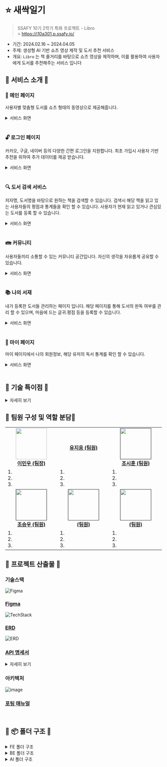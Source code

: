 # ⭐️ 새싹일기

> SSAFY 10기 2학기 특화 프로젝트 - Libro <br/> > https://i10a301.p.ssafy.io/

- 기간: 2024.02.16 ~ 2024.04.05
- 주제: 생성형 AI 기반 쇼츠 영상 제작 및 도서 추천 서비스
- 개요: `Libro` 는 책 줄거리를 바탕으로 쇼츠 영상을 제작하며, 이를 활용하여 사용자에게 도서를 추천해주는 서비스 입니다

## 👐 서비스 소개 👐

### 📕 메인 페이지

사용자별 맞춤형 도서를 쇼츠 형태의 동영상으로 제공해줍니다.

<details>
<summary>서비스 화면</summary>
<div>

![메인페이지](/assets/메인화면 로그인.gif)
</div>
</details>
<br>

### 🔓 로그인 페이지

카카오, 구글, 네이버 등의 다양한 간편 로그인을 지원합니다.
최초 가입시 사용자 기반 추천을 위하여 추가 데이터를 제공 받습니다.
<details>
<summary>서비스 화면</summary>
<div>

![메인페이지](/assets/메인화면 로그인.gif)
</div>
</details>
<br>

### 🔍 도서 검색 서비스

저자명, 도서명을 바탕으로 원하는 책을 검색할 수 있습니다.
검색시 해당 책을 읽고 있는 사용자들의 평점과 통계들을 확인 할 수 있습니다.
사용자가 현재 읽고 있거나 관심있는 도서를 등록 할 수 있습니다.

<details>
<summary>서비스 화면</summary>
<div>
![공지사항](/assets/공지사항.gif)
</div>
</details>
<br>

### 👪  커뮤니티 

사용자들끼리 소통할 수 있는 커뮤니티 공간입니다.
자신의 생각을 자유롭게 공유할 수 있습니다.

<details>
<summary>서비스 화면</summary>
<div>

![알림장](/assets/알림장.gif)
</div>
</details>
<br>

### 📚 나의 서재


내가 등록한 도서들 관리하는 페이지 입니다.
해당 페이지를 통해 도서의 완독 여부를 관리 할 수 있으며, 마음에 드는 글귀.평점 등을 등록할 수 있습니다. 

<details>
<summary>서비스 화면</summary>
<div>

![앨범](/assets/앨범.gif)
</div>
</details>
<br>

### 📃 마이 페이지

마이 페이지에서 나의 회원정보, 해당 유저의 독서 통계를 확인 할 수 있습니다.


<details>
<summary>서비스 화면</summary>
<div>

![동의서](/assets/동의서.gif)
</div>
</details>
<br>

## 👐 기술 특이점 👐

<details>
<summary>자세히 보기</summary>
<div markdown="1">
ex) 1. Kafka를 사용한 이벤트 기반 통신
<ol>
    <li></li>
    <li></li>
    <li></li>
    <li></li>
    <li></li>
    <li></li>
    <li></li>
    <li></li>
</ol>
</div>
</details>

## 👐 팀원 구성 및 역할 분담👐

<table align="center">
    <tr align="center">
        <td style="width: 250px;">
            <a href="https://github.com/manju0329">
              <img src="https://avatars.githubusercontent.com/u/92208022?v=4" width="100">
              <br />
              <b>이민우 (팀장)</b>
            </a>
        </td>
        <td style="width: 250px">
            <a href="">
              <img src="">
                <br />
              <b>유지웅 (팀원)</b>
            </a> 
        </td>
         <td style="width: 250px">
            <a href="">
              <img src="" width="100">
                <br />
              <b>조시훈 (팀원)</b>
            </a> 
        </td>
    </tr>
    <tr align="left">
        <td>
        1. <br>
        2. <br>
        3. <br>
        </td>
        <td>
        1. <br>
        2. <br>
        3. <br>
        </td>
        <td>
        1. <br>
        2. <br>
        3. <br>
        </td>
    </tr>
    <tr align="center">
        <td style="width: 250px;">
            <a href="">
              <img src="" width="100">
              <br />
              <b>조승우 (팀원)</b>
            </a>
        </td>
        <td style="width: 250px;">
            <a href="">
              <img src="" width="100">
                <br />
              <b> (팀원)</b>
            </a> 
        </td>
         <td style="width: 250px;">
            <a href="">
              <img src="" width="100">
                <br />
              <b>(팀원)</b>
            </a> 
        </td>
    </tr>
     <tr align="left">
        <td>
        1. <br>
        2. <br>
        3. <br>
        </td>
        <td>
        1. <br>
        2. <br>
        3. <br>
        </td>
        <td>
        1. <br>
        2. <br>
        3. <br>
        </td>
    </tr>
</table>

## 👐 프로젝트 산출물 👐

### 기술스택
![Figma](/assets/parentView.png)

### [Figma](https://www.figma.com/file/ACANoSkPAK37VNyMIMjHNl/%EC%83%88%EC%8B%B9%EC%9D%BC%EA%B8%B0?type=design&node-id=0-1&mode=design&t=zhn7Jt6eixMXWhoA-0)
![TechStack](/assets/parentView.png)

### [ERD](https://www.erdcloud.com/d/jzdAxd3ySZ8tXDa5n)

![ERD](/assets/ERD.png)

### [API 명세서](https://spiny-nylon-a25.notion.site/API-52047430168d4934ba76a379369aa596?pvs=4)

<details>
<summary>자세히 보기</summary>
<div markdown="1">

![api](/assets/api.png)
</div>
</details>

### 아키텍처

![image](/assets/architecture.png)

### [포팅 매뉴얼](https://spiny-nylon-a25.notion.site/607d2233ca3d498caaad1617cc111ed3?pvs=4)

<br/>

## 👐 📦 폴더 구조 👐

<details>
<summary>FE 폴더 구조</summary>
<div markdown="1">

```
📦frontend
 ┗ 📂saessak
 ┃ ┣ 📂.vscode
 ┃ ┃ ┗ 📜extensions.json
 ┃ ┣ 📂src
 ┃ ┃ ┣ 📂api
 ┃ ┃ ┣ 📂assets
 ┃ ┃ ┣ 📂components
 ┃ ┃ ┃ ┣ 📂album
 ┃ ┃ ┃ ┣ 📂attendance
 ┃ ┃ ┃ ┣ 📂board
 ┃ ┃ ┃ ┣ 📂chat
 ┃ ┃ ┃ ┣ 📂common
 ┃ ┃ ┃ ┣ 📂document
 ┃ ┃ ┃ ┣ 📂menu
 ┃ ┃ ┃ ┣ 📂notice
 ┃ ┃ ┃ ┣ 📂setting
 ┃ ┃ ┃ ┗ 📂user
 ┃ ┃ ┣ 📂router
 ┃ ┃ ┣ 📂store
 ┃ ┃ ┣ 📂views
 ┃ ┃ ┣ 📜App.vue
 ┃ ┃ ┣ 📜AppView.vue
 ┃ ┃ ┗ 📜main.js
 ```

</div>
</details>

<details>
<summary>BE 폴더 구조</summary>
<div markdown="1">

```
📦backend
 ┗ 📂saessak
 ┃ ┣ 📂gradle
 ┃ ┃ ┗ 📂wrapper
 ┃ ┣ 📂src
 ┃ ┃ ┣ 📂main
 ┃ ┃ ┃ ┣ 📂java
 ┃ ┃ ┃ ┃ ┗ 📂com
 ┃ ┃ ┃ ┃ ┃ ┗ 📂ssafy
 ┃ ┃ ┃ ┃ ┃ ┃ ┗ 📂saessak
 ┃ ┃ ┃ ┃ ┃ ┃ ┃ ┣ 📂alarm
 ┃ ┃ ┃ ┃ ┃ ┃ ┃ ┃ ┣ 📂controller
 ┃ ┃ ┃ ┃ ┃ ┃ ┃ ┃ ┣ 📂domain
 ┃ ┃ ┃ ┃ ┃ ┃ ┃ ┃ ┣ 📂dto
 ┃ ┃ ┃ ┃ ┃ ┃ ┃ ┃ ┣ 📂repository
 ┃ ┃ ┃ ┃ ┃ ┃ ┃ ┃ ┗ 📂service
 ┃ ┃ ┃ ┃ ┃ ┃ ┃ ┣ 📂album
 ┃ ┃ ┃ ┃ ┃ ┃ ┃ ┃ ┣ 📂controller
 ┃ ┃ ┃ ┃ ┃ ┃ ┃ ┃ ┣ 📂domain
 ┃ ┃ ┃ ┃ ┃ ┃ ┃ ┃ ┣ 📂dto
 ┃ ┃ ┃ ┃ ┃ ┃ ┃ ┃ ┣ 📂repository
 ┃ ┃ ┃ ┃ ┃ ┃ ┃ ┃ ┗ 📂service
 ┃ ┃ ┃ ┃ ┃ ┃ ┃ ┣ 📂attendance
 ┃ ┃ ┃ ┃ ┃ ┃ ┃ ┃ ┣ 📂controller
 ┃ ┃ ┃ ┃ ┃ ┃ ┃ ┃ ┣ 📂domain
 ┃ ┃ ┃ ┃ ┃ ┃ ┃ ┃ ┣ 📂dto
 ┃ ┃ ┃ ┃ ┃ ┃ ┃ ┃ ┣ 📂repository
 ┃ ┃ ┃ ┃ ┃ ┃ ┃ ┃ ┗ 📂service
 ┃ ┃ ┃ ┃ ┃ ┃ ┃ ┣ 📂board
 ┃ ┃ ┃ ┃ ┃ ┃ ┃ ┃ ┣ 📂controller
 ┃ ┃ ┃ ┃ ┃ ┃ ┃ ┃ ┣ 📂domain
 ┃ ┃ ┃ ┃ ┃ ┃ ┃ ┃ ┣ 📂dto
 ┃ ┃ ┃ ┃ ┃ ┃ ┃ ┃ ┣ 📂repository
 ┃ ┃ ┃ ┃ ┃ ┃ ┃ ┃ ┗ 📂service
 ┃ ┃ ┃ ┃ ┃ ┃ ┃ ┣ 📂chat
 ┃ ┃ ┃ ┃ ┃ ┃ ┃ ┃ ┣ 📂controller
 ┃ ┃ ┃ ┃ ┃ ┃ ┃ ┃ ┣ 📂domain
 ┃ ┃ ┃ ┃ ┃ ┃ ┃ ┃ ┣ 📂dto
 ┃ ┃ ┃ ┃ ┃ ┃ ┃ ┃ ┣ 📂handler
 ┃ ┃ ┃ ┃ ┃ ┃ ┃ ┃ ┣ 📂repository
 ┃ ┃ ┃ ┃ ┃ ┃ ┃ ┃ ┣ 📂service
 ┃ ┃ ┃ ┃ ┃ ┃ ┃ ┃ ┗ 📂util
 ┃ ┃ ┃ ┃ ┃ ┃ ┃ ┣ 📂config
 ┃ ┃ ┃ ┃ ┃ ┃ ┃ ┣ 📂document
 ┃ ┃ ┃ ┃ ┃ ┃ ┃ ┃ ┣ 📂controller
 ┃ ┃ ┃ ┃ ┃ ┃ ┃ ┃ ┣ 📂domain
 ┃ ┃ ┃ ┃ ┃ ┃ ┃ ┃ ┣ 📂dto
 ┃ ┃ ┃ ┃ ┃ ┃ ┃ ┃ ┣ 📂repository
 ┃ ┃ ┃ ┃ ┃ ┃ ┃ ┃ ┗ 📂service
 ┃ ┃ ┃ ┃ ┃ ┃ ┃ ┣ 📂exception
 ┃ ┃ ┃ ┃ ┃ ┃ ┃ ┃ ┣ 📂code
 ┃ ┃ ┃ ┃ ┃ ┃ ┃ ┣ 📂fcm
 ┃ ┃ ┃ ┃ ┃ ┃ ┃ ┃ ┣ 📂controller
 ┃ ┃ ┃ ┃ ┃ ┃ ┃ ┃ ┣ 📂dto
 ┃ ┃ ┃ ┃ ┃ ┃ ┃ ┃ ┣ 📂service
 ┃ ┃ ┃ ┃ ┃ ┃ ┃ ┃ ┗ 📂util
 ┃ ┃ ┃ ┃ ┃ ┃ ┃ ┣ 📂growth
 ┃ ┃ ┃ ┃ ┃ ┃ ┃ ┃ ┣ 📂controller
 ┃ ┃ ┃ ┃ ┃ ┃ ┃ ┃ ┣ 📂domain
 ┃ ┃ ┃ ┃ ┃ ┃ ┃ ┃ ┣ 📂dto
 ┃ ┃ ┃ ┃ ┃ ┃ ┃ ┃ ┣ 📂repository
 ┃ ┃ ┃ ┃ ┃ ┃ ┃ ┃ ┗ 📂service
 ┃ ┃ ┃ ┃ ┃ ┃ ┃ ┣ 📂menu
 ┃ ┃ ┃ ┃ ┃ ┃ ┃ ┃ ┣ 📂controller
 ┃ ┃ ┃ ┃ ┃ ┃ ┃ ┃ ┣ 📂domain
 ┃ ┃ ┃ ┃ ┃ ┃ ┃ ┃ ┣ 📂dto
 ┃ ┃ ┃ ┃ ┃ ┃ ┃ ┃ ┣ 📂repository
 ┃ ┃ ┃ ┃ ┃ ┃ ┃ ┃ ┗ 📂service
 ┃ ┃ ┃ ┃ ┃ ┃ ┃ ┣ 📂oauth
 ┃ ┃ ┃ ┃ ┃ ┃ ┃ ┃ ┣ 📂authentication
 ┃ ┃ ┃ ┃ ┃ ┃ ┃ ┃ ┣ 📂client
 ┃ ┃ ┃ ┃ ┃ ┃ ┃ ┃ ┣ 📂controller
 ┃ ┃ ┃ ┃ ┃ ┃ ┃ ┃ ┣ 📂dto
 ┃ ┃ ┃ ┃ ┃ ┃ ┃ ┃ ┃ ┣ 📂kakao
 ┃ ┃ ┃ ┃ ┃ ┃ ┃ ┃ ┣ 📂jwt
 ┃ ┃ ┃ ┃ ┃ ┃ ┃ ┃ ┃ ┣ 📂filter
 ┃ ┃ ┃ ┃ ┃ ┃ ┃ ┃ ┣ 📂service
 ┃ ┃ ┃ ┃ ┃ ┃ ┃ ┃ ┗ 📂token
 ┃ ┃ ┃ ┃ ┃ ┃ ┃ ┃ ┃ ┣ 📂domain
 ┃ ┃ ┃ ┃ ┃ ┃ ┃ ┃ ┃ ┣ 📂repository
 ┃ ┃ ┃ ┃ ┃ ┃ ┃ ┃ ┃ ┗ 📂service
 ┃ ┃ ┃ ┃ ┃ ┃ ┃ ┣ 📂result
 ┃ ┃ ┃ ┃ ┃ ┃ ┃ ┣ 📂s3
 ┃ ┃ ┃ ┃ ┃ ┃ ┃ ┣ 📂user
 ┃ ┃ ┃ ┃ ┃ ┃ ┃ ┃ ┣ 📂controller
 ┃ ┃ ┃ ┃ ┃ ┃ ┃ ┃ ┣ 📂domain
 ┃ ┃ ┃ ┃ ┃ ┃ ┃ ┃ ┣ 📂dto
 ┃ ┃ ┃ ┃ ┃ ┃ ┃ ┃ ┣ 📂repository
 ┃ ┃ ┃ ┃ ┃ ┃ ┃ ┃ ┗ 📂service
 ┃ ┃ ┃ ┃ ┃ ┃ ┃ ┗ 📜SaessakApplication.java
 ```

</div>
</details>

<details>
<summary>AI 폴더 구조</summary>
<div markdown="1">

```
📦recognition   
 ┗ 📂deepface    
 ┗ 📂modules 
 ┗ 📂refactor     
 ┗ 📜deepface_server.py   
```

</div>
</details>
